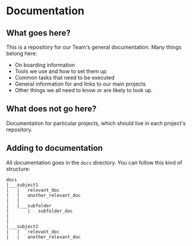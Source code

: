 # Documentation

## What goes here?

This is a repository for our Team's general documentation. Many things belong here:

- On boarding information
- Tools we use and how to set them up
- Common tasks that need to be executed
- General information for and links to our main projects
- Other things we all need to know or are likely to look up.

## What does not go here?

Documentation for particular projects, which should live in each project's repository.

## Adding to documentation

All documentation goes in the `docs` directory. You can follow this kind of structure:

```text
docs
|___subject1
|   |   relevant_doc
|   |   another_relevant_doc
|   |
|   |___subfolder
|       |   subfolder_doc
|
|
|___subject2
|   |   relevant_doc
|   |   another_relevant_doc
```
